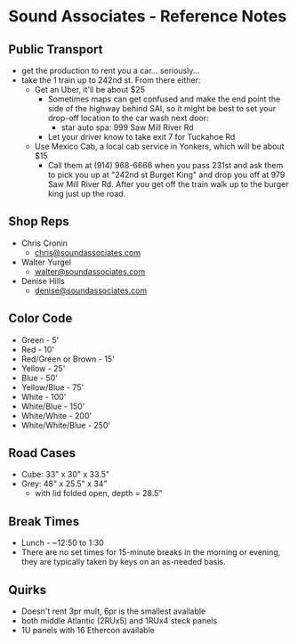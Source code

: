 # Sound Associates - Reference Notes

## Public Transport
* get the production to rent you a car... seriously...
* take the 1 train up to 242nd st. From there either:
	* Get an Uber, it'll be about $25
		* Sometimes maps can get confused and make the end point the side of the highway behind SAI, so it might be best to set your drop-off location to the car wash next door:
			* star auto spa: 999 Saw Mill River Rd
   		* Let your driver know to take exit 7 for Tuckahoe Rd	 
	* Use Mexico Cab, a local cab service in Yonkers, which will be about $15
   		* Call them at ‭(914) 968-6666‬ when you pass 231st and ask them to pick you up at "242nd st Burget King" and drop you off at 979 Saw Mill River Rd. After you get off the train walk up to the burger king just up the road.

## Shop Reps
* Chris Cronin
	* chris@soundassociates.com
* Walter Yurgel
	* walter@soundassociates.com
* Denise Hills	
	* denise@soundassociates.com

## Color Code
* Green - 5'
* Red - 10'
* Red/Green or Brown - 15'
* Yellow - 25'
* Blue - 50'
* Yellow/Blue - 75'
* White - 100'
* White/Blue - 150'
* White/White - 200'
* White/White/Blue - 250'

## Road Cases
* Cube: 33" x 30" x 33.5"
* Grey: 48" x 25.5" x 34"
    * with lid folded open, depth = 28.5"

## Break Times
* Lunch - ~12:50 to 1:30
* There are no set times for 15-minute breaks in the morning or evening, they are typically taken by keys on an as-needed basis.
  
## Quirks
* Doesn't rent 3pr mult, 6pr is the smallest available
* both middle Atlantic (2RUx5) and 1RUx4 steck panels
* 1U panels with 16 Ethercon available
